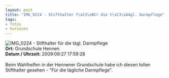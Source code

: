 ```yaml
--- 
layout: post
title: "IMG_0224 - Stifthalter f\xC3\xBCr die t\xC3\xA4gl. Darmpflege"
tags: 
- fotos
- kurioses
---
```

<img src="http://blog.fabianonline.de/wp-content/main/2010_05/IMG_0224.jpg" alt="IMG_0224 - Stifthalter für die tägl. Darmpflege" class="aligncenter" /><br />
<strong>Ort:</strong> Grundschule Hennen<br />
<strong>Datum / Uhrzeit:</strong> 2009:09:27 17:59:28<br />
<br />
Beim Wahlhelfen in der Hennener Grundschule habe ich diesen tollen Stifthalter gesehen - "Für die tägliche Darmpflege".
